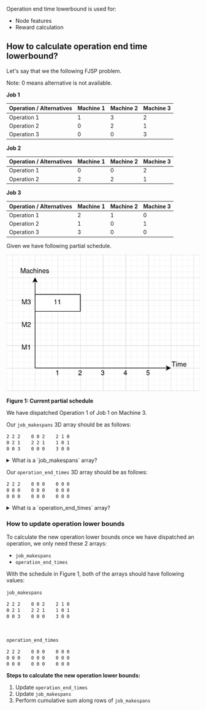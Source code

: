 Operation end time lowerbound is used for:

* Node features
* Reward calculation

## How to calculate operation end time lowerbound?
Let's say that we the following FJSP problem.

Note: 0 means alternative is not available.

**Job 1**

| Operation / Alternatives | Machine 1 | Machine 2 | Machine 3 |
|--|----|----|----|
| Operation 1 | 1 | 3 | 2 |
| Operation 2 | 0 | 2 | 1 |
| Operation 3 | 0 | 0 | 3 |


**Job 2**

| Operation / Alternatives | Machine 1 | Machine 2 | Machine 3 |
|--|----|----|----|
| Operation 1 | 0 | 0 | 2 |
| Operation 2 | 2 | 2 | 1 |

**Job 3**

| Operation / Alternatives | Machine 1 | Machine 2 | Machine 3 |
|--|----|----|----|
| Operation 1 | 2 | 1 | 0 |
| Operation 2 | 1 | 0 | 1 |
| Operation 3 | 3 | 0 | 0 |

Given we have following partial schedule.

![](./images/schedule-initial.jpg)

**Figure 1: Current partial schedule**

We have dispatched Operation 1 of Job 1 on Machine 3.

Our `job_makespans` 3D array should be as follows:

```
2 2 2    0 0 2    2 1 0    
0 2 1    2 2 1    1 0 1    
0 0 3    0 0 0    3 0 0
```


<details>
<summary>What is a `job_makespans` array?</summary>

`job_makespans` array is a temporary array used for easy calculation of operation lower bounds.

It is a 3-dimensional array, where each dimension represents the following:

- Matrix: Job
- Row: Operation
- Column: Machine alternative

Each element in the array stores different information depending on the operation's status.

- For the last dispatched operation on a job, it store its processing finish time.
- For operations that are not the last dispatched on a job, it stores a 0 as a placeholder.
- For undispatched operations, it store its duration.

Example 1 (Dispatched operation): Given the above partial schedule (Figure 1), we have the first row of first array storing the processing finish time of Operation 1 of Job 1, which is 2.

<pre><code><span style="color: red; font-weight: 700;">2 2 2</span>    0 0 2    2 1 0    
0 2 1    2 2 1    1 0 1    
0 0 3    0 0 0    3 0 0</code></pre>


![](images/schedule-o11-end-time.jpg)

Example 2 (Undispatched operation): Because all operations other than Operation 1 of Job 1 are undispatched, hence the elements in `job_makespan` will only store their duration on the machine alternatives.

<pre><code style="color: red; font-weight: 700;"><span style="color: black; font-weight: 400;">2 2 2</span>    0 0 2    2 1 0    
0 2 1    2 2 1    1 0 1    
0 0 3    0 0 0    3 0 0</code></pre>

For instance: The element with index of (0, 1, 1), stores a 2, because Job 1, Operation 2 on Machine 2 has a duration of 2.

<pre><code>2 2 2    0 0 2    2 1 0    
0 <span style="color:red; font-weight: 700;">2</span> 1    2 2 1    1 0 1    
0 0 3    0 0 0    3 0 0</code></pre>

On the other hand, the element with index of (0, 1, 0) stores a 0, because Machine 1 is not able to process Operation 2 of Job 1.

<pre><code>2 2 2    0 0 2    2 1 0    
<span style="color:red; font-weight: 700;">0</span> 2 1    2 2 1    1 0 1    
0 0 3    0 0 0    3 0 0</code></pre>
</details>

Our `operation_end_times` 3D array should be as follows:

```
2 2 2    0 0 0    0 0 0    
0 0 0    0 0 0    0 0 0    
0 0 0    0 0 0    0 0 0
```

<details>
<summary>What is a `operation_end_times` array?</summary>

`operation_end_times` array simply store the processing finish time for dispatched operations.

It is 3D to allow for easy operations with `job_makespans` array.

For undispatched operations, 0 is used as a placeholder.

Example: Because we have only one dispatched Operation 1 of Job 1 with finish time of 2, hence the first row of first matrix has all values of 2. Whereas other operations are undispatched, hence all other elements are 0.
</details>


### How to update operation lower bounds
To calculate the new operation lower bounds once we have dispatched an operation, we only need these 2 arrays:

* `job_makespans`
* `operation_end_times`

With the schedule in Figure 1, both of the arrays should have following values:

`job_makespans`

```
2 2 2    0 0 2    2 1 0    
0 2 1    2 2 1    1 0 1    
0 0 3    0 0 0    3 0 0
```

<br>

`operation_end_times`

```
2 2 2    0 0 0    0 0 0    
0 0 0    0 0 0    0 0 0    
0 0 0    0 0 0    0 0 0
```

**Steps to calculate the new operation lower bounds:**

1. Update `operation_end_times`
2. Update `job_makespans`
3. Perform cumulative sum along rows of `job_makespans`

